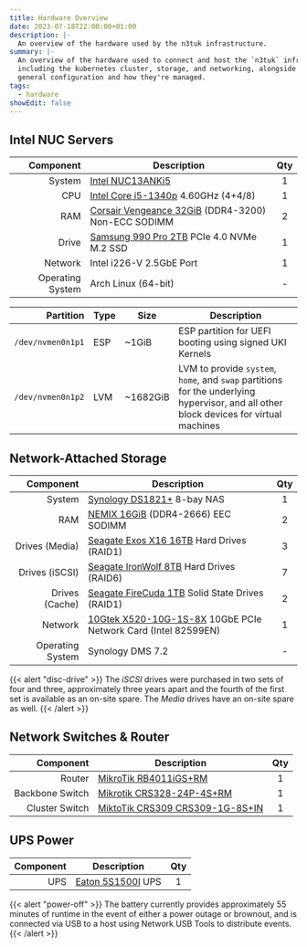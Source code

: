 ```yaml
---
title: Hardware Overview
date: 2023-07-18T22:00:00+01:00
description: |-
  An overview of the hardware used by the n3tuk infrastructure.
summary: |-
  An overview of the hardware used to connect and host the `n3tuk` infrastructure,
  including the kubernetes cluster, storage, and networking, alongside the
  general configuration and how they're managed.
tags:
  - hardware
showEdit: false
---
```


## Intel NUC Servers

|        Component | Description                                                        | Qty |
| ---------------: | ------------------------------------------------------------------ | :-: |
|           System | [Intel NUC13ANKi5][intel-nuc]                                      |  1  |
|              CPU | [Intel Core i5-1340p][intel-i5-1340p] 4.60GHz (4+4/8)              |  1  |
|              RAM | [Corsair Vengeance 32GiB][corsair-64gb] (DDR4-3200) Non-ECC SODIMM |  2  |
|            Drive | [Samsung 990 Pro 2TB][samsung-990pro-2tb] PCIe 4.0 NVMe M.2 SSD    |  1  |
|          Network | Intel i226-V 2.5GbE Port                                           |  1  |
| Operating System | Arch Linux (64-bit)                                                |  -  |

[intel-nuc]:
  https://www.intel.com/content/www/us/en/products/sku/233098/intel-nuc-13-pro-kit-nuc13anhi5/specifications.html
[intel-i5-1340p]:
  https://www.intel.com/content/www/us/en/products/sku/232126/intel-core-i51340p-processor-12m-cache-up-to-4-60-ghz/specifications.html
[corsair-64gb]:
  https://www.corsair.com/uk/en/p/memory/cmsx64gx4m2a3200c22/vengeancea-series-64gb-2-x-32gb-ddr4-sodimm-3200mhz-cl22-memory-kit-cmsx64gx4m2a3200c22
[samsung-990pro-2tb]:
  https://www.samsung.com/uk/memory-storage/nvme-ssd/990-pro-2tb-nvme-pcie-gen-4-mz-v9p2t0bw/

|         Partition | Type | Size     | Description                                                                                                                            |
| ----------------: | ---- | -------- | -------------------------------------------------------------------------------------------------------------------------------------- |
| `/dev/nvmen0n1p1` | ESP  | ~1GiB    | ESP partition for UEFI booting using signed UKI Kernels                                                                                |
| `/dev/nvmen0n1p2` | LVM  | ~1682GiB | LVM to provide `system`, `home`, and `swap` partitions for the underlying hypervisor, and all other block devices for virtual machines |

## Network-Attached Storage

|        Component | Description                                                                  | Qty |
| ---------------: | ---------------------------------------------------------------------------- | :-: |
|           System | [Synology DS1821+][synology-ds1821] 8-bay NAS                                |  1  |
|              RAM | [NEMIX 16GiB][nemix-16gb] (DDR4-2666) EEC SODIMM                             |  2  |
|   Drives (Media) | [Seagate Exos X16 16TB][seagate-x16-16tb] Hard Drives (RAID1)                |  3  |
|   Drives (iSCSI) | [Seagate IronWolf 8TB][seagate-ironwolf-8tb] Hard Drives (RAID6)             |  7  |
|   Drives (Cache) | [Seagate FireCuda 1TB][seagate-firecuda-1tb] Solid State Drives (RAID1)      |  2  |
|          Network | [10Gtek X520-10G-1S-8X][10gtek-x520] 10GbE PCIe Network Card (Intel 82599EN) |  1  |
| Operating System | Synology DMS 7.2                                                             |  -  |

{{< alert "disc-drive" >}} The _iSCSI_ drives were purchased in two sets of four
and three, approximately three years apart and the fourth of the first set is
available as an on-site spare. The _Media_ drives have an on-site spare as well.
{{< /alert >}}

[synology-ds1821]: https://www.synology.com/en-uk/products/DS1821+
[nemix-16gb]:
  https://nemixram.com/products/ddr4-2666mhz-pc4-21300-ecc-sodimm-compatible-with-synology-diskstation-ds1821?variant=45120171671864
[seagate-x16-16tb]:
  https://www.seagate.com/files/www-content/datasheets/pdfs/exos-x16-DS2011-1-1904US-en_US.pdf
[seagate-ironwolf-8tb]:
  https://www.seagate.com/www-content/datasheets/pdfs/ironwolf-12tb-emea-DS1904-20-2111GB-en_GB.pdf
[seagate-firecuda-1tb]:
  https://www.seagate.com/www-content/datasheets/pdfs/firecuda-510-ssd-DS1999-1-1812US-en_US.pdf
[10gtek-x520]: https://www.10gtek.com/10gnic

## Network Switches & Router

|       Component | Description                                        | Qty |
| --------------: | -------------------------------------------------- | :-: |
|          Router | [MikroTik RB4011iGS+RM][mikrotik-rb4011]           |  1  |
| Backbone Switch | [Mikrotik CRS328-24P-4S+RM][mikrotik-crs328]       |  1  |
|  Cluster Switch | [MiktoTik CRS309 CRS309-1G-8S+IN][mikrotik-crs309] |  1  |

[mikrotik-crs309]: https://mikrotik.com/product/crs309_1g_8s_in
[mikrotik-crs328]: https://mikrotik.com/product/crs328_24p_4s_rm
[mikrotik-rb4011]: https://mikrotik.com/product/rb4011igs_rm

## UPS Power

| Component | Description                        | Qty |
| --------: | ---------------------------------- | :-: |
|       UPS | [Eaton 5S1500I][eaton-5s1500i] UPS |  1  |

{{< alert "power-off" >}} The battery currently provides approximately 55
minutes of runtime in the event of either a power outage or brownout, and is
connected via USB to a host using Network USB Tools to distribute events.
{{< /alert >}}

[eaton-5s1500i]: https://www.eaton.com/gb/en-gb/skuPage.5S1500I.html
